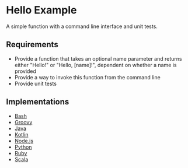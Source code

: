 # Hello Example

A simple function with a command line interface and unit tests.

## Requirements

* Provide a function that takes an optional name parameter and returns either "Hello!" or "Hello, [name]!",
  dependent on whether a name is provided
* Provide a way to invoke this function from the command line
* Provide unit tests

## Implementations

* [Bash](bash/README.md)
* [Groovy](groovy/README.md)
* [Java](java/README.md)
* [Kotlin](kotlin/README.md)
* [Node.js](node.js/README.md)
* [Python](python/README.md)
* [Ruby](ruby/README.md)
* [Scala](scala/README.md)
